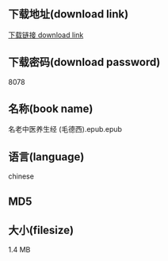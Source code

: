 ## 下载地址(download link)
[下载链接 download link](https://tutu365.netlify.app/?s=%E5%90%8D%E8%80%81%E4%B8%AD%E5%8C%BB%E5%85%BB%E7%94%9F%E7%BB%8F+%28%E6%AF%9B%E5%BE%B7%E8%A5%BF%29.epub)

## 下载密码(download password)
8078

## 名称(book name)
名老中医养生经 (毛德西).epub.epub

## 语言(language)
chinese

## MD5


## 大小(filesize)
1.4 MB
